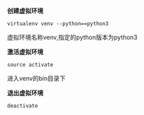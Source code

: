 **创建虚拟环境**

```shell
virtualenv venv --python==python3
```

虚拟环境名称venv,指定的python版本为python3

**激活虚拟环境**

```shell
source activate
```

进入venv的bin目录下

**退出虚拟环境**

```shell
deactivate
```

